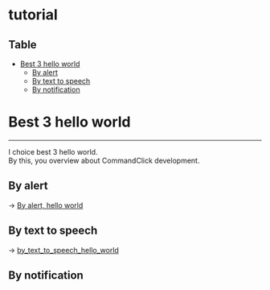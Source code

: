 # tutorial


Table
-----------------
<!-- vim-markdown-toc GFM -->

* [Best 3 hello world](#best-3-hello-world)
    * [By alert](#by-alert)
    * [By text to speech](#by-text-to-speech)
    * [By notification](#by-notification)



# Best 3 hello world
-----------------

I choice best 3 hello world.  
By this, you overview about CommandClick development.



## By alert

-> [By alert, hello world](https://github.com/puutaro/CommandClick/blob/master/md/developer/tutorial/by_alert_hello_world.md)


## By text to speech

-> [by_text_to_speech_hello_world](https://github.com/puutaro/CommandClick/blob/master/md/developer/tutorial/by_text_to_speech_hello_world.md)

## By notification
